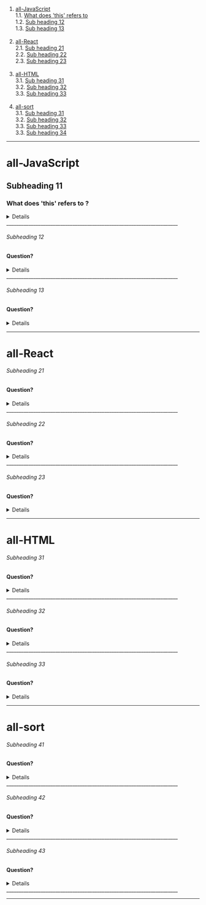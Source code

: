 1.  [all-JavaScript](#all-javascript) <br/>
    1.1. [What does 'this' refers to](#subheading-11) <br/>
    1.2. [Sub heading 12](#subheading-12) <br/>
    1.3. [Sub heading 13](#subheading-13) <br/><br/>
2.  [all-React](#all-react) <br/>
    2.1. [Sub heading 21](#subheading-21) <br/>
    2.2. [Sub heading 22](#subheading-22) <br/>
    2.3. [Sub heading 23](#subheading-23) <br/><br/>
3.  [all-HTML](#all-html) <br/>
    3.1. [Sub heading 31](#subheading-31) <br/>
    3.2. [Sub heading 32](#subheading-32) <br/>
    3.3. [Sub heading 33](#subheading-33) <br/><br/>
4.  [all-sort](#all-sort) <br/>
    3.1. [Sub heading 31](#subheading-31) <br/>
    3.2. [Sub heading 32](#subheading-32) <br/>
    3.3. [Sub heading 33](#subheading-33) <br/>
    3.3. [Sub heading 34](#subheading-34) <br/>

---
# all-JavaScript

## Subheading 11
### What does 'this' refers to ?

<details>

```javascript
const element = <h1>Hello, JSX!</h1>;
```

![alt text](image.png)

</details>
______________________________________________________________________

###### Subheading 12
#### Question?

<details>

```javascript
const element = <h1>Hello, JSX!</h1>;
```

Answer!

</details>
______________________________________________________________________

###### Subheading 13
#### Question?

<details>

```javascript
const element = <h1>Hello, JSX!</h1>;
```

Answer!

</details>

---

# all-React

###### Subheading 21
#### Question?

<details>

```javascript
const element = <h1>Hello, JSX!</h1>;
```

Answer!

</details>
______________________________________________________________________



###### Subheading 22
#### Question?

<details>

```javascript
const element = <h1>Hello, JSX!</h1>;
```

Answer!

</details>
______________________________________________________________________


###### Subheading 23
#### Question?

<details>

```javascript
const element = <h1>Hello, JSX!</h1>;
```

Answer!

</details>

---

# all-HTML

###### Subheading 31
#### Question?

<details>

```javascript
const element = <h1>Hello, JSX!</h1>;
```

Answer!

</details>
______________________________________________________________________

###### Subheading 32
#### Question?

<details>

```javascript
const element = <h1>Hello, JSX!</h1>;
```

Answer!

</details>
______________________________________________________________________

###### Subheading 33
#### Question?

<details>

```javascript
const element = <h1>Hello, JSX!</h1>;
```

Answer!

</details>

---

# all-sort

###### Subheading 41
#### Question?

<details>

```javascript
const element = <h1>Hello, JSX!</h1>;
```

Answer!

</details>
______________________________________________________________________

###### Subheading 42
#### Question?

<details>

```javascript
const element = <h1>Hello, JSX!</h1>;
```

Answer!

</details>
______________________________________________________________________

###### Subheading 43
#### Question?

<details>

```javascript
const element = <h1>Hello, JSX!</h1>;
```

Answer!

</details>
______________________________________________________________________

---